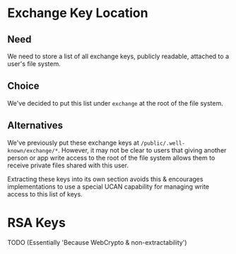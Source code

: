 # Exchange Key Location

## Need

We need to store a list of all exchange keys, publicly readable, attached to a user's file system.

## Choice

We've decided to put this list under `exchange` at the root of the file system.

## Alternatives

We've previously put these exchange keys at `/public/.well-known/exchange/*`. However, it may not be clear to users that giving another person or app write access to the root of the file system allows them to receive private files shared with this user.

Extracting these keys into its own section avoids this & encourages implementations to use a special UCAN capability for managing write access to this list of keys.

# RSA Keys

TODO (Essentially 'Because WebCrypto & non-extractability')
